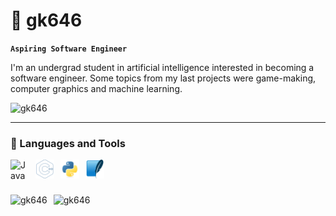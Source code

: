 # &#x1F47E; gk646

**`Aspiring Software Engineer`**


I'm an undergrad student in artificial intelligence interested in becoming a software engineer. Some topics from my last projects were game-making, computer graphics and machine learning.

<p align="left"> <img src="https://komarev.com/ghpvc/?username=gk646&label=Profile%20views&color=0e75b6&style=flat" alt="gk646" /> </p>

--- 

### &#x1F9F0; Languages and Tools
<img align="left" alt="Java" width="30px" style="padding-right:10px;" src="https://cdn.jsdelivr.net/gh/devicons/devicon/icons/java/java-original.svg"/>
<img align="left" alt="Java" width="30px" style="padding-right:10px;" src="https://github.com/devicons/devicon/blob/v2.15.1/icons/cplusplus/cplusplus-line.svg"/>
<img align="left" alt="Java" width="30px" style="padding-right:10px;" src="https://github.com/devicons/devicon/blob/v2.15.1/icons/python/python-original.svg"/>

<img align="left" alt="Java" width="30px" style="padding-right:10px;" src="https://github.com/devicons/devicon/blob/v2.15.1/icons/sqlite/sqlite-original.svg"/>

<br />

#


<img align="left" style="padding-right:10px;" src="https://github-readme-stats.vercel.app/api?username=gk646&show_icons=true&theme=ocean_dark&locale=en" alt="gk646" />
<img align="left" style="padding-right:10px;" src="https://github-readme-stats.vercel.app/api/top-langs?username=gk646&show_icons=true&theme=ocean_dark&locale=en&layout=compact" alt="gk646" />


